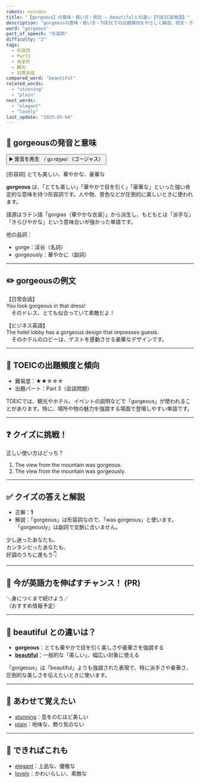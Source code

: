 ```yaml
---
robots: noindex
title: "【gorgeous】の意味・使い方・例文 ― beautifulとの違い【TOEIC英単語】"
description: "gorgeousの意味・使い方・TOEICでの出題傾向をやさしく解説。例文・クイズ付きでbeautifulとの違いもわかりやすく学べます。"
word: "gorgeous"
part_of_speech: "形容詞"
difficulty: "2"
tags:
  - 形容詞
  - Part3
  - 肯定的
  - 観光
  - 日常会話
compared_word: "beautiful"
related_words:
  - "stunning"
  - "plain"
next_words:
  - "elegant"
  - "lovely"
last_update: "2025-05-04"
---
```


## 🔰 gorgeousの発音と意味

<button class="play-audio" onclick="playTTS('gorgeous')">
  <span class="play-audio-main">
    ▶️ 発音を再生　/ˈɡɔːrdʒəs/
  </span>
  <span class="play-audio-sub">
    （ゴージャス）
  </span>
</button>

[形容詞] とても美しい、華やかな、豪華な

**gorgeous** は、「とても美しい」「華やかで目を引く」「豪華な」といった強い肯定的な意味を持つ形容詞です。人や物、景色などが圧倒的に美しいときに使われます。

語源はラテン語「gorgias（華やかな衣装）」から派生し、もともとは「派手な」「きらびやかな」という意味合いが強かった単語です。

他の品詞：  
- gorge：渓谷（名詞）
- gorgeously：華やかに（副詞）

---

## ✏️ gorgeousの例文

【日常会話】  
You look gorgeous in that dress!  
　そのドレス、とても似合っていて素敵だよ！

【ビジネス英語】  
The hotel lobby has a gorgeous design that impresses guests.  
　そのホテルのロビーは、ゲストを感動させる豪華なデザインです。

---

## 🎯 TOEICの出題頻度と傾向

- 難易度：★★☆☆☆
- 出題パート：Part 3（会話問題）

TOEICでは、観光やホテル、イベントの説明などで「gorgeous」が使われることがあります。特に、場所や物の魅力を強調する場面で登場しやすい単語です。

---

## ❓ クイズに挑戦！

正しい使い方はどっち？

1. The view from the mountain was gorgeous.  
2. The view from the mountain was gorgeously.

---

## ✅ クイズの答えと解説

- 正解：**1**
- 解説：「gorgeous」は形容詞なので、「was gorgeous」と使います。「gorgeously」は副詞で文脈に合いません。

少し迷ったあなたも、  
カンタンだったあなたも、  
好調のうちに進もう👇️

---

## 🚀 今が英語力を伸ばすチャンス！ (PR)

<div class="info-center">
＼身につくまで続けよう／<br>  
（おすすめ情報予定）
</div>

---

## 🤔  beautiful との違いは？

- **gorgeous**：とても華やかで目を引く美しさや豪華さを強調する
- **[beautiful](/word/beautiful/)**：一般的な「美しい」、幅広い対象に使える

「gorgeous」は「beautiful」よりも強調された表現で、特に派手さや豪華さ、圧倒的な美しさを伝えたいときに使います。

---

## 🧩 あわせて覚えたい

- [stunning](/word/stunning/)：息をのむほど美しい
- [plain](/word/plain/)：地味な、飾り気のない

---

## 📖 できればこれも

- [elegant](/word/elegant/)：上品な、優雅な
- [lovely](/word/lovely/)：かわいらしい、素敵な

<!-- cvid: aid30_bid24 -->
